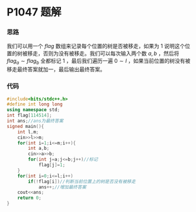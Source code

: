 # P1047 题解

### 思路
我们可以用一个 $flag$ 数组来记录每个位置的树是否被移走，如果为 $1$ 说明这个位置的树被移走，否则为没有被移走。我们可以每次输入两个数 $a,b$ ，然后将 $flag_a\sim flag_b$ 全都标记 $1$ ，最后我们遍历一遍 $0\sim l$ ，如果当前位置的树没有被移走最终答案就加一，最后输出最终答案。
### 代码
```cpp
#include<bits/stdc++.h>
#define int long long
using namespace std;
int flag[114514];
int ans;//ans为最终答案
signed main(){
	int l,m;
	cin>>l>>m;
	for(int i=1;i<=m;i++){
		int a,b;
		cin>>a>>b;
		for(int j=a;j<=b;j++)//标记
			flag[j]=1;
	}
	for(int i=0;i<=l;i++)
		if(!flag[i])//判断当前位置上的树是否没有被移走
			ans++;//增加最终答案
	cout<<ans;
	return 0;
}

```